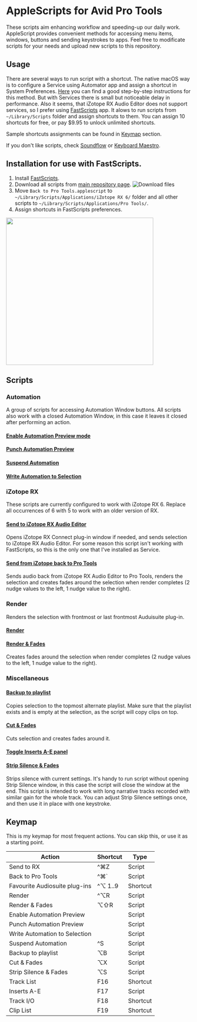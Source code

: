 # AppleScripts for Avid Pro Tools
These scripts aim enhancing workflow and speeding-up our daily work. AppleScript provides convenient methods for accessing menu items, windows, buttons and sending keystrokes to apps. Feel free to modificate scripts for your needs and upload new scripts to this repository.

## Usage
There are several ways to run script with a shortcut. The native macOS way is to configure a Service using Automator app and assign a shortcut in System Preferences. [Here](http://davidteren.github.io/Pro-Tools-Edit-Macros/) you can find a good step-by-step instructions for this method. But with Services there is small but noticeable delay in performance. Also it seems, that iZotope RX Audio Editor does not support services,  so I prefer using [FastScripts](https://red-sweater.com/fastscripts/) app. It alows to run scripts from `~/Library/Scripts` folder and assign shortcuts to them. You can assign 10 shortcuts for free, or pay $9.95 to unlock unlimited shortcuts.  
  
Sample shortcuts assignments can be found in [Keymap](#keymap) section.
  
If you don't like scripts, check [Soundflow](https://soundflow.org) or [Keyboard Maestro](https://www.keyboardmaestro.com).

## Installation for use with FastScripts.
1. Install [FastScripts](https://red-sweater.com/fastscripts/).
2. Download all scripts from [main repository page](https://github.com/fantopop/post-production-scripts/).
![Download files](https://www.dropbox.com/s/pavfcjhmgyh6cm4/download_master.png?raw=true)
3. Move `Back to Pro Tools.applescript` to `~/Library/Scripts/Applications/iZotope RX 6/` folder and all other scripts to `~/Library/Scripts/Applications/Pro Tools/`.
4. Assign shortcuts in FastScripts preferences.
<img src="https://www.dropbox.com/s/bm0anm3eguf8mgs/fastscripts_preferences.png?raw=true" width="400" align="middle">

## Scripts
### Automation
A group of scripts for accessing Automation Window buttons. All scripts also work with a closed Automation Window, in this case it leaves it closed after performing an action.
#### [Enable Automation Preview mode](Auto%20Preview.applescript)
#### [Punch Automation Preview](Auto%20Punch%20Preview.applescript)
#### [Suspend Automation](Auto%20Suspend.applescript)
#### [Write Automation to Selection](Auto%20Write%20to%20Selection.applescript)
### iZotope RX
These scripts are currently configured to work with iZotope RX 6. Replace all occurrences of 6 with 5 to work with an older version of RX.
#### [Send to iZotope RX Audio Editor](Send%20to%20RX.applescript)
Opens iZotope RX Connect plug-in window if needed, and sends selection to iZotope RX Audio Editor. For some reason this script isn't working with FastScripts, so this is the only one that I've installed as Service.
#### [Send from iZotope back to Pro Tools](Back%20to%20Pro%20Tools.applescript)
Sends audio back from iZotope RX Audio Editor to Pro Tools, renders the selection and creates fades around the selection when render completes (2 nudge values to the left, 1 nudge value to the right).
### Render
Renders the selection with frontmost or last frontmost Auduisuite plug-in. 
#### [Render](Render.applescript)
#### [Render & Fades](Render%20&%20Fades.applescript)
Creates fades around the selection when render completes (2 nudge values to the left, 1 nudge value to the right).
### Miscellaneous
#### [Backup to playlist](Backup%20to%20playlist.applescript)
Copies selection to the topmost alternate playlist. Make sure that the playlist exists and is empty at the selection, as the script will copy clips on top.
#### [Cut & Fades](Cut%20&%20Fades.applescript)
Cuts selection and creates fades around it.
#### [Toggle Inserts A-E panel](Inserts%20A-E.applescript)
#### [Strip Silence & Fades](Strip%20Silence.applescript)
Strips silence with current settings. It's handy to run script without opening Strip Silence window, in this case the script will close the window at the end. This script is intended to work with long narrative tracks recorded with similar gain for the whole track. You can adjust Strip Silence settings once, and then use it in place with one keystroke.

## Keymap
This is my keymap for most frequent actions. You can skip this, or use it as a starting point.  

| Action                        | Shortcut | Type     |
|-------------------------------|----------|----------|
| Send to RX                    | ^⌘Z      | Script   |
| Back to Pro Tools             | ^⌘\`     | Script   |
| Favourite Audiosuite plug-ins | ^⌥ 1..9  | Shortcut |
| Render                        | ^⌥R      | Script   |
| Render & Fades                | ⌥⇧R      | Script   |
| Enable Automation Preview     |          | Script   |
| Punch Automation Preview      |          | Script   |
| Write Automation to Selection |          | Script   |
| Suspend Automation            | ^S       | Script   |
| Backup to playlist            | ⌥B       | Script   |
| Cut & Fades                   | ⌥X       | Script   |
| Strip Silence & Fades         | ⌥S       | Script   |
| Track List                    | F16      | Shortcut |
| Inserts A-E                   | F17      | Script   |
| Track I/O                     | F18      | Shortcut |
| Clip List                     | F19      | Shortcut |
